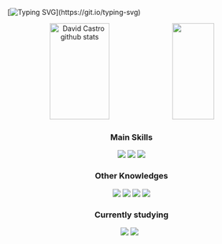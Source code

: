 [![Typing SVG](https://readme-typing-svg.herokuapp.com/?color=3333ff&size=35&center=true&vCenter=true&width=1000&lines=Hello!+My+name+is+David+Castro!)](https://git.io/typing-svg)

<div align="center">  
  <img width="49%" height="195px" src="https://github-readme-stats.vercel.app/api?username=davideaded&show_icons=true&count_private=true&hide_border=true&title_color=3333ff&icon_color=3333ff&text_color=c9d1d9&bg_color=0d1117" alt="David Castro github stats" />
  <img width="41%" height="195px" src="https://github-readme-stats.vercel.app/api/top-langs/?username=davideaded&layout=compact&hide_border=true&title_color=3333ff&text_color=00bfbf&bg_color=0d1117"/>
  
### Main Skills
  <img src="https://img.shields.io/badge/JavaScript-F7DF1E?style=for-the-badge&logo=javascript&logoColor=black">
  <img src="https://img.shields.io/badge/TypeScript-007ACC?style=for-the-badge&logo=typescript&logoColor=white">
  <img src="https://img.shields.io/badge/Angular-DD0031?style=for-the-badge&logo=angular&logoColor=white">
  
  ### Other Knowledges
  <img src="https://img.shields.io/badge/Java-ED8B00?style=for-the-badge&logo=java&logoColor=white" />
  <img src="https://img.shields.io/badge/Spring-6DB33F?style=for-the-badge&logo=spring&logoColor=white" />
  <img src="https://img.shields.io/badge/MySQL-00000F?style=for-the-badge&logo=mysql&logoColor=white" />
  <img src="https://img.shields.io/badge/Firebase-F29D0C?style=for-the-badge&logo=firebase&logoColor=white" />
  
  ### Currently studying
  <img src="https://img.shields.io/badge/Node.js-43853D?style=for-the-badge&logo=node.js&logoColor=white" />
  <img src="https://img.shields.io/badge/Linux-E34F26?style=for-the-badge&logo=linux&logoColor=black" />
  <img src="" />
  <img src="" />
